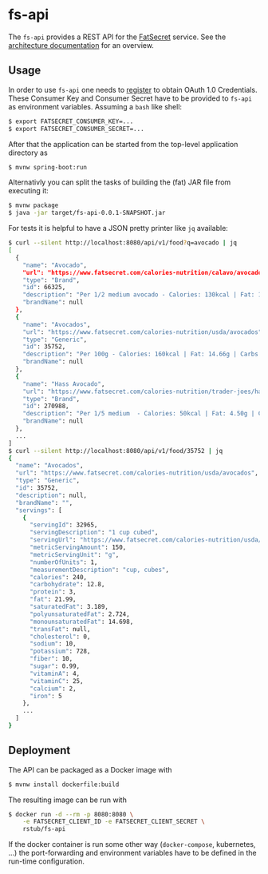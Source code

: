 # fs-api

The `fs-api` provides a REST API for the
[FatSecret](https://fatsecret.com) service. See the [architecture
documentation](docs/architecture.md) for an overview.

## Usage

In order to use `fs-api` one needs to
[register](https://platform.fatsecret.com/) to obtain OAuth 1.0
Credentials. These Consumer Key and Consumer Secret have to be provided
to `fs-api` as environment variables. Assuming a `bash` like shell:

```bash
$ export FATSECRET_CONSUMER_KEY=...
$ export FATSECRET_CONSUMER_SECRET=...
```

After that the application can be started from the top-level application
directory as

```bash
$ mvnw spring-boot:run
```

Alternativly you can split the tasks of building the (fat) JAR file from
executing it:

```bash
$ mvnw package
$ java -jar target/fs-api-0.0.1-SNAPSHOT.jar
```

For tests it is helpful to have a JSON pretty printer like `jq`
available:

```bash
$ curl --silent http://localhost:8080/api/v1/food?q=avocado | jq
[
  {
    "name": "Avocado",
    "url": "https://www.fatsecret.com/calories-nutrition/calavo/avocado",
    "type": "Brand",
    "id": 66325,
    "description": "Per 1/2 medium avocado - Calories: 130kcal | Fat: 12.00g | Carbs: 6.00g | Protein: 1.00g",
    "brandName": null
  },
  {
    "name": "Avocados",
    "url": "https://www.fatsecret.com/calories-nutrition/usda/avocados",
    "type": "Generic",
    "id": 35752,
    "description": "Per 100g - Calories: 160kcal | Fat: 14.66g | Carbs: 8.53g | Protein: 2.00g",
    "brandName": null
  },
  {
    "name": "Hass Avocado",
    "url": "https://www.fatsecret.com/calories-nutrition/trader-joes/hass-avocado",
    "type": "Brand",
    "id": 270988,
    "description": "Per 1/5 medium  - Calories: 50kcal | Fat: 4.50g | Carbs: 3.00g | Protein: 0.00g",
    "brandName": null
  },
  ...
]
$ curl --silent http://localhost:8080/api/v1/food/35752 | jq
{
  "name": "Avocados",
  "url": "https://www.fatsecret.com/calories-nutrition/usda/avocados",
  "type": "Generic",
  "id": 35752,
  "description": null,
  "brandName": "",
  "servings": [
    {
      "servingId": 32965,
      "servingDescription": "1 cup cubed",
      "servingUrl": "https://www.fatsecret.com/calories-nutrition/usda/avocados?portionid=32965&portionamount=1.000",
      "metricServingAmount": 150,
      "metricServingUnit": "g",
      "numberOfUnits": 1,
      "measurementDescription": "cup, cubes",
      "calories": 240,
      "carbohydrate": 12.8,
      "protein": 3,
      "fat": 21.99,
      "saturatedFat": 3.189,
      "polyunsaturatedFat": 2.724,
      "monounsaturatedFat": 14.698,
      "transFat": null,
      "cholesterol": 0,
      "sodium": 10,
      "potassium": 728,
      "fiber": 10,
      "sugar": 0.99,
      "vitaminA": 4,
      "vitaminC": 25,
      "calcium": 2,
      "iron": 5
    },
    ...
  ]
}
```
## Deployment

The API can be packaged as a Docker image with

```bash
$ mvnw install dockerfile:build
```

The resulting image can be run with

```bash
$ docker run -d --rm -p 8080:8080 \
    -e FATSECRET_CLIENT_ID -e FATSECRET_CLIENT_SECRET \
    rstub/fs-api
```

If the docker container is run some other way (`docker-compose`,
kubernetes, ...) the port-forwarding and environment variables have to
be defined in the run-time configuration.
